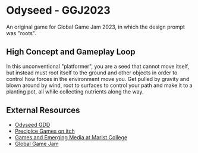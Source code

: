 # Odyseed - GGJ2023

An original game for Global Game Jam 2023, in which the design prompt was "roots".

## High Concept and Gameplay Loop

In this unconventional "platformer", you are a seed that cannot move itself, but instead must root itself to the ground and other objects in order to control how forces in the environment move you. Get pulled by gravity and blown around by wind, root to surfaces to control your path and make it to a planting pot, all while collecting nutrients along the way.

## External Resources

- [Odyseed GDD](https://docs.google.com/document/d/1K3XV2dinHBD02c8aoeVlIrR6SvaFO3rpspR0cEQxwXU/edit?usp=sharing)
- [Precipice Games on itch](https://precipice-games.itch.io/)
- [Games and Emerging Media at Marist College](https://www.marist.edu/games-emerging-media)
- [Global Game Jam](https://globalgamejam.org/)

